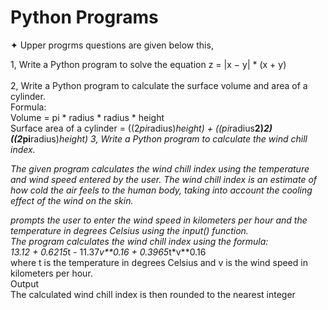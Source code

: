 # Python Programs 
   ✦ Upper progrms questions are given below this,

1, Write a Python program to solve the equation z = |x − y| * (x + y) <br> <br>
2, Write a Python program to calculate the surface volume and area of a cylinder. <br>
        Formula: <br>
            Volume = pi * radius * radius * height <br>
            Surface area of a cylinder = ((2*pi*radius)*height) + ((pi*radius**2)*2)
((2*pi**radius)*height)
3, Write a Python program to calculate the wind chill index. <br>
      <P style="padding-left=10px;">The given program calculates the wind chill index using the temperature and wind
    speed entered by the user. The wind chill index is an estimate of how cold the air
    feels to the human body, taking into account the cooling effect of the wind on the
    skin.</p>
prompts the user to enter the wind speed in kilometers per hour and the
temperature in degrees Celsius using the input() function.
<br>The program calculates the wind chill index using the formula: <br>
13.12 + 0.6215*t - 11.37*v**0.16 + 0.3965*t*v**0.16 <br>
where t is the temperature in degrees Celsius and v is the wind speed in kilometers
per hour.<br>
Output<br>
The calculated wind chill index is then rounded to the nearest integer       
